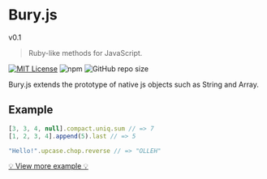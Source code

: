 # Bury.js

v0.1

> Ruby-like methods for JavaScript.

[![MIT License](https://img.shields.io/badge/license-MIT-blue.svg?style=flat)](LICENSE)
![npm](https://img.shields.io/npm/v/buryjs?style=flat)
![GitHub repo size](https://img.shields.io/github/repo-size/mtsgi/bury)

Bury.js extends the prototype of native js objects such as String and Array.

## Example

```js
[3, 3, 4, null].compact.uniq.sum // => 7
[1, 2, 3, 4].append(5).last // => 5
```

```js
"Hello!".upcase.chop.reverse // => "OLLEH"
```

[💡 View more example 💡](https://mtsgi.github.io/bury/docs)
